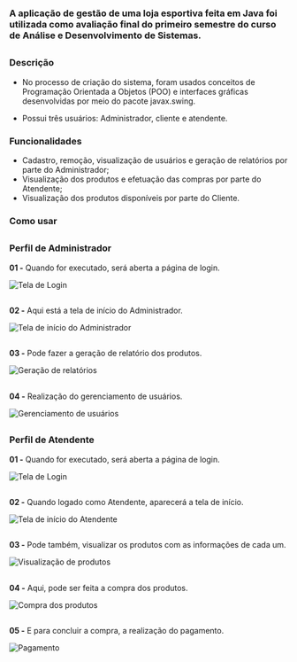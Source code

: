 
### A aplicação de gestão de uma loja esportiva feita em Java foi utilizada como avaliação final do primeiro semestre do curso de Análise e Desenvolvimento de Sistemas.


##


### Descrição

- No processo de criação do sistema, foram usados conceitos de Programação Orientada a Objetos (POO) e interfaces gráficas desenvolvidas por meio do pacote javax.swing.

- Possui três usuários: Administrador, cliente e atendente. 

### Funcionalidades
  
  - Cadastro, remoção, visualização de usuários e geração de relatórios por parte do Administrador;
  - Visualização dos produtos e efetuação das compras por parte do Atendente;
  - Visualização dos produtos disponíveis por parte do Cliente.
  
  
### Como usar

##

### Perfil de Administrador

**01 -** Quando for executado, será aberta a página de login.

![Tela de Login](https://github.com/EnzoFerreiraAguiar/Sistema-gerenciador/blob/master/Imagens_Das_Interfaces/Tela_De_Login.PNG)

##

**02 -** Aqui está a tela de início do Administrador.

![Tela de início do Administrador](https://github.com/EnzoFerreiraAguiar/Sistema-gerenciador/blob/master/Imagens_Das_Interfaces/Administrador/Tela_De_Inicio.png)

## 

**03 -** Pode fazer a geração de relatório dos produtos.

![Geração de relatórios](https://github.com/EnzoFerreiraAguiar/Sistema-gerenciador/blob/master/Imagens_Das_Interfaces/Administrador/Relatorios.png)

##

**04 -** Realização do gerenciamento de usuários.

![Gerenciamento de usuários](https://github.com/EnzoFerreiraAguiar/Sistema-gerenciador/blob/master/Imagens_Das_Interfaces/Administrador/Gerenciamento_De_Usuarios.png)

##

### Perfil de Atendente

**01 -** Quando for executado, será aberta a página de login.

![Tela de Login](https://github.com/EnzoFerreiraAguiar/Sistema-gerenciador/blob/master/Imagens_Das_Interfaces/Tela_De_Login.PNG)

##


**02 -** Quando logado como Atendente, aparecerá a tela de início.

![Tela de início do Atendente](https://github.com/EnzoFerreiraAguiar/Sistema-gerenciador/blob/master/Imagens_Das_Interfaces/Atendente/Tela_De_Inicio.png)

##

**03 -** Pode também, visualizar os produtos com as informações de cada um.

![Visualização de produtos](https://github.com/EnzoFerreiraAguiar/Sistema-gerenciador/blob/master/Imagens_Das_Interfaces/Atendente/Visualizar_Produtos.png)

##

**04 -** Aqui, pode ser feita a compra dos produtos.

![Compra dos produtos](https://github.com/EnzoFerreiraAguiar/Sistema-gerenciador/blob/master/Imagens_Das_Interfaces/Atendente/Compra_Do_Cliente.png)

##

**05 -** E para concluir a compra, a realização do pagamento.

![Pagamento](https://github.com/EnzoFerreiraAguiar/Sistema-gerenciador/blob/master/Imagens_Das_Interfaces/Atendente/Pagamento.png)










